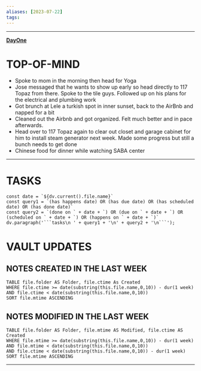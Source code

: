 ```yaml
---
aliases: [2023-07-22]
tags: 
---
```


---

**[DayOne](dayone://open?date=2023-07-22)**

# TOP-OF-MIND
- Spoke to mom in the morning then head for Yoga
- Jose messaged that he wants to show up early so head directly to 117 Topaz from there. Spoke to the tile guys. Followed up on his plans for the electrical and plumbing work
- Got brunch at Lele a turkish spot in inner sunset, back to the AirBnb and napped for a bit
- Cleaned out the Airbnb and got organized. Felt much better and in pace afterwards.
- Head over to 117 Topaz again to clear out closet and garage cabinet for him to install steam generator next week. Made some progress but still a bunch needs to get done
- Chinese food for dinner while watching SABA center 

---
# TASKS
```dataviewjs
const date = `${dv.current().file.name}`
const query1 = `(has happens date) OR (has due date) OR (has scheduled date) OR (has done date)`
const query2 = `(done on ` + date + `) OR (due on ` + date + `) OR (scheduled on ` + date + `) OR (happens on ` + date + `)`
dv.paragraph('```tasks\n ' + query1 + '\n' + query2 + '\n```');
```
# VAULT UPDATES
## NOTES CREATED IN THE LAST WEEK
``` dataview
TABLE file.folder AS Folder, file.ctime As Created
WHERE file.ctime >= date(substring(this.file.name,0,10)) - dur(1 week) AND file.ctime < date(substring(this.file.name,0,10))
SORT file.mtime ASCENDING
```

## NOTES MODIFIED IN THE LAST WEEK
``` dataview
TABLE file.folder AS Folder, file.mtime AS Modified, file.ctime AS Created
WHERE file.mtime >= date(substring(this.file.name,0,10)) - dur(1 week)
AND file.mtime < date(substring(this.file.name,0,10))
AND file.ctime < date(substring(this.file.name,0,10)) - dur(1 week)
SORT file.mtime ASCENDING
```
---
